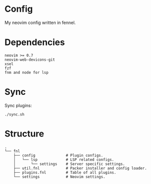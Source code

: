 # Config

My neovim config written in fennel.

# Dependencies

```
neovim >= 0.7
neovim-web-devicons-git
xsel
fzf
fnm and node for lsp
```

# Sync

Sync plugins:

`./sync.sh`

# Structure

```
.
└── fnl
    ├── config              # Plugin configs.
    │   └── lsp             # LSP related configs.
    │       └── settings    # Server specific settings.
    ├── util.fnl            # Packer installer and config loader.
    ├── plugins.fnl         # Table of all plugins.
    └── settings            # Neovim settings.
```
